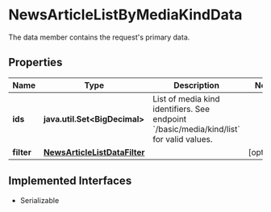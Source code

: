 

# NewsArticleListByMediaKindData

The data member contains the request's primary data.

## Properties

Name | Type | Description | Notes
------------ | ------------- | ------------- | -------------
**ids** | **java.util.Set&lt;BigDecimal&gt;** | List of media kind identifiers. See endpoint &#x60;/basic/media/kind/list&#x60; for valid values. | 
**filter** | [**NewsArticleListDataFilter**](NewsArticleListDataFilter.md) |  |  [optional]


## Implemented Interfaces

* Serializable



